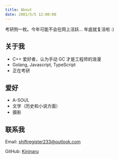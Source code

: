```yaml
---
title: About
date: 2001/5/5 12:00:00
---
```


考研狗一枚。今年可能不会在网上活跃... 年底就复活啦 :)

## 关于我

- C++ 爱好者，认为手动 GC 才是工程师的浪漫
- Golang, Javascript, TypeScript
- 正在考研

## 爱好

- A-SOUL
- 文学（历史和小说方面）
- 摄影

## 联系我

Email: shiftregister233@outlook.com

GitHub: [Kininaru](https://github.com/kininaru)
